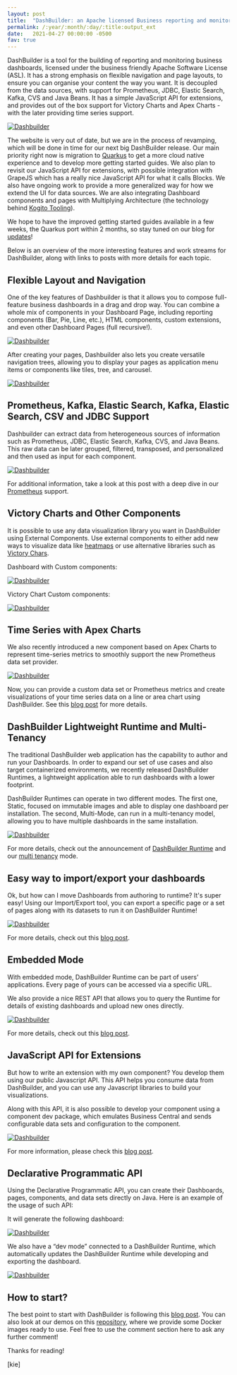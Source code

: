 ```yaml
---
layout: post
title:  "DashBuilder: an Apache licensed Business reporting and monitoring tool"
permalink: /:year/:month/:day/:title:output_ext
date:   2021-04-27 00:00:00 -0500
fav: true
---
```


DashBuilder is a tool for the building of reporting and monitoring business dashboards, licensed under the business friendly Apache Software License (ASL). It has a strong emphasis on flexible navigation and page layouts, to ensure you can organise your content the way you want. It is decoupled from the data sources, with support for Prometheus, JDBC, Elastic Search, Kafka, CVS and Java Beans. It has a simple JavaScript API for extensions, and provides out of the box support for Victory Charts and Apex Charts - with the later providing time series support.

[![Dashbuilder](/assets/2021/dbblog0.gif "Dashbuilder")](/assets/2021/dbblog0.gif)

The website is very out of date, but we are in the process of revamping, which will be done in time for our next big DashBuilder release. Our main priority right now is migration to [Quarkus](https://quarkus.io/) to get a more cloud native experience and to develop more getting started guides. We also plan to revisit our JavaScript API for extensions, with possible integration with GrapeJS which has a really nice JavaScript API for what it calls Blocks. We also have ongoing work to provide a more generalized way for how we extend the UI for data sources. We are also integrating Dashboard components and pages with Multiplying Architecture (the technology behind [Kogito Tooling](https://kogito.kie.org/)).

We hope to have the improved getting started guides available in a few weeks, the Quarkus port within 2 months, so stay tuned on our blog for [updates](http://blog.kie.org/)!

Below is an overview of the more interesting features and work streams for DashBuilder, along with links to posts with more details for each topic.

## Flexible Layout and Navigation

One of the key features of Dashbuilder is that it allows you to compose full-feature business dashboards in a drag and drop way. You can combine a whole mix of components in your Dashboard Page, including reporting components (Bar, Pie, Line, etc.), HTML components, custom extensions, and even other Dashboard Pages (full recursive!).


[![Dashbuilder](/assets/2021/dbblog1.gif "Dashbuilder")](/assets/2021/dbblog1.gif)

After creating your pages, Dashbuilder also lets you create versatile navigation trees, allowing you to display your pages as application menu items or components like tiles, tree, and carousel.

[![Dashbuilder](/assets/2021/dbblog2.gif "Dashbuilder")](/assets/2021/dbblog2.gif)

## Prometheus, Kafka, Elastic Search, Kafka, Elastic Search, CSV and JDBC Support

Dashbuilder can extract data from heterogeneous sources of information such as  Prometheus, JDBC, Elastic Search, Kafka, CVS, and Java Beans. This raw data can be later grouped, filtered, transposed, and personalized and then used as input for each component. 

[![Dashbuilder](/assets/2021/dbblog3.gif "Dashbuilder")](/assets/2021/dbblog3.gif)

For additional information, take a look at this post with a deep dive in our [Prometheus](https://blog.kie.org/2021/03/building-prometheus-dashboards-in-business-central.html) support.

## Victory Charts and Other Components

It is possible to use any data visualization library you want in DashBuilder using External Components. Use external components to either add new ways to visualize data like [heatmaps](https://blog.kie.org/2021/01/heatmap-component-for-business-central-and-jbpm.html) or use alternative libraries such as [Victory Chars](https://www.patternfly.org/v4/charts/about/).

Dashboard with Custom components:

[![Dashbuilder](/assets/2021/dbblog4.gif "Dashbuilder")](/assets/2021/dbblog4.gif)

Victory Chart Custom components:

[![Dashbuilder](/assets/2021/dbblog5.png "Dashbuilder")](/assets/2021/dbblog5.png)

## Time Series with Apex Charts

We also recently introduced a new component based on Apex Charts to represent time-series metrics to smoothly support the new Prometheus data set provider.

[![Dashbuilder](/assets/2021/dbblog6.gif "Dashbuilder")](/assets/2021/dbblog6.gif)

Now, you can provide a custom data set or Prometheus metrics and create visualizations of your time series data on a line or area chart using DashBuilder. See this [blog post](https://blog.kie.org/2021/03/time-series-component-for-dashbuilder.html) for more details.

## DashBuilder Lightweight Runtime and Multi-Tenancy

The traditional DashBuilder web application has the capability to author and run your Dashboards.
In order to expand our set of use cases and also target containerized environments, we recently released DashBuilder Runtimes, a lightweight application able to run dashboards with a lower footprint.

DashBuilder Runtimes can operate in two different modes. The first one, Static, focused on immutable images and able to display one dashboard per installation. The second, Multi-Mode, can run in a multi-tenancy model, allowing you to have multiple dashboards in the same installation.

[![Dashbuilder](/assets/2021/dbblog7.gif "Dashbuilder")](/assets/2021/dbblog7.gif)

For more details, check out the announcement of [DashBuilder Runtime](https://blog.kie.org/2020/09/introducing-dashbuilder-runtime.html) and our [multi tenancy](https://blog.kie.org/2020/09/multi-dashboards-support-in-dashbuilder-runtime.html) mode.

## Easy way to import/export your dashboards

Ok, but how can I move Dashboards from authoring to runtime?
It's super easy! Using our Import/Export tool, you can export a specific page or a set of pages along with its datasets to run it on DashBuilder Runtime!

[![Dashbuilder](/assets/2021/dbblog8.gif "Dashbuilder")](/assets/2021/dbblog8.gif)

For more details, check out this [blog post](https://blog.kie.org/2020/09/gradual-export-dashboards-from-business-central.html).

## Embedded Mode

With embedded mode, DashBuilder Runtime can be part of users’ applications. Every page of yours can be accessed via a specific URL. 

We also provide a nice REST API that allows you to query the Runtime for details of existing dashboards and upload new ones directly.

[![Dashbuilder](/assets/2021/dbblog9.gif "Dashbuilder")](/assets/2021/dbblog9.gif)

For more details, check out this [blog post](https://blog.kie.org/2020/09/dashbuilder-runtime-embedded-mode.html).

## JavaScript API for Extensions

But how to write an extension with my own component? You develop them using our public Javascript API. This API helps you consume data from DashBuilder, and you can use any Javascript libraries to build your visualizations.

Along with this API, it is also possible to develop your component using a component dev package, which emulates Business Central and sends configurable data sets and configuration to the component.

[![Dashbuilder](/assets/2021/dbblog10.gif "Dashbuilder")](/assets/2021/dbblog10.gif)

For more information, please check this [blog post](https://blog.kie.org/2021/02/dashbuilder-external-components-javascript-api-2.html).

## Declarative Programmatic API

Using the Declarative Programmatic API,  you can create their Dashboards, pages, components, and data sets directly on Java. Here is an example of the usage of such API:

<script src="https://gist.github.com/ederign/3f1967f21cb3e419cfb6a92f4291daca.js"></script>

It will generate the following dashboard:

[![Dashbuilder](/assets/2021/dbapi.png "Dashbuilder")](/assets/2021/dbapi.png)

We also have a “dev mode” connected to a DashBuilder Runtime, which automatically updates the DashBuilder Runtime while developing and exporting the dashboard.

[![Dashbuilder](/assets/2021/dbapi1.gif "Dashbuilder")](/assets/2021/dbapi1.gif)

## How to start?

The best point to start with DashBuilder is following this [blog post](https://blog.kie.org/2020/10/dashbuilder-runtime-demos.html). You can also look at our demos on this [repository](https://github.com/jesuino/dashbuilder-docker/tree/master/demos), where we provide some Docker images ready to use.
Feel free to use the comment section here to ask any further comment!

 Thanks for reading!

[kie]
